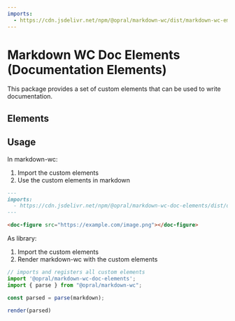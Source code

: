 ```yaml
---
imports: 
  - https://cdn.jsdelivr.net/npm/@opral/markdown-wc/dist/markdown-wc-embed.js
---
```


# Markdown WC Doc Elements (Documentation Elements)

This package provides a set of custom elements that can be used to write documentation. 

## Elements

<markdown-wc-embed src="./src/doc-accordion.md"></markdown-wc-embed>
<markdown-wc-embed src="./src/doc-comment.md"></markdown-wc-embed>
<markdown-wc-embed src="./src/doc-comments.md"></markdown-wc-embed>
<markdown-wc-embed src="./src/doc-copy.md"></markdown-wc-embed>
<markdown-wc-embed src="./src/doc-feature.md"></markdown-wc-embed>
<markdown-wc-embed src="./src/doc-features.md"></markdown-wc-embed>
<markdown-wc-embed src="./src/doc-figure.md"></markdown-wc-embed>
<markdown-wc-embed src="./src/doc-header.md"></markdown-wc-embed>
<markdown-wc-embed src="./src/doc-icon.md"></markdown-wc-embed>
<markdown-wc-embed src="./src/doc-important.md"></markdown-wc-embed>
<markdown-wc-embed src="./src/doc-link.md"></markdown-wc-embed>
<markdown-wc-embed src="./src/doc-links.md"></markdown-wc-embed>
<markdown-wc-embed src="./src/doc-slider.md"></markdown-wc-embed>
<markdown-wc-embed src="./src/doc-video.md"></markdown-wc-embed>

## Usage

In markdown-wc: 

1. Import the custom elements
2. Use the custom elements in markdown

```markdown
---
imports:
  - https://cdn.jsdelivr.net/npm/@opral/markdown-wc-doc-elements/dist/doc-figure.js
---

<doc-figure src="https://example.com/image.png"></doc-figure>
```

As library: 

1. Import the custom elements
2. Render markdown-wc with the custom elements

```ts
// imports and registers all custom elements 
import '@opral/markdown-wc-doc-elements';
import { parse } from "@opral/markdown-wc";

const parsed = parse(markdown);

render(parsed)
```


